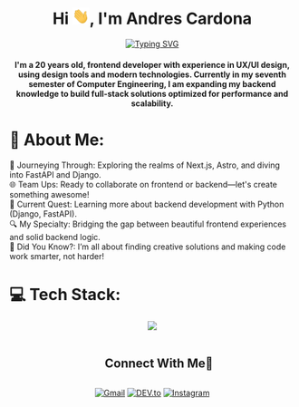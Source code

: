<!-- Introduccion -->
<h1 align="center">Hi <img src="https://raw.githubusercontent.com/ABSphreak/ABSphreak/master/gifs/Hi.gif" width="30px">, I'm Andres Cardona</h1>
<p align="center">  
<a href="https://git.io/typing-svg"><img src="https://readme-typing-svg.demolab.com?font=Fira+Code&pause=1000&color=01C38D&center=true&vCenter=true&width=435&lines=+Computer+engineering;+UX%2FUI+Design;+Web+developer;Technology+lover" alt="Typing SVG" /></a>
<h4 align="center">I'm a 20 years old, frontend developer with experience in UX/UI design, using design tools and modern technologies. Currently in my seventh semester of Computer Engineering, I am expanding my backend knowledge to build full-stack solutions optimized for performance and scalability.</h4>

<!-- About me -->
<h1> 💫 About Me: </h1>
🚀 Journeying Through: Exploring the realms of Next.js, Astro, and diving into FastAPI and Django.
<br>🌐 Team Ups: Ready to collaborate on frontend or backend—let's create something awesome!
<br>📘 Current Quest: Learning more about backend development with Python (Django, FastAPI).
<br>🔍 My Specialty: Bridging the gap between beautiful frontend experiences and solid backend logic.
<br>🌟 Did You Know?: I’m all about finding creative solutions and making code work smarter, not harder!

<!-- Skills -->
<h1> 💻 Tech Stack: </h1>
<p align="center">
  <a href="https://skillicons.dev">
    <img src="https://skillicons.dev/icons?i=git,github,nextjs,react,ts,astro,mongodb,mysql,postgres,docker,html,javascript,css,tailwind,django,fastapi,python,firebase,nodejs,figma,ai,vscode,pycharm,postman" />
  </a>
</p>

<!-- Connect with me -->
<!--h2 without bottom border-->
<div id="user-content-toc">
  <ul align="center">
    <summary><h2 style="display: inline-block">Connect With Me🤝</h2></summary>
  </ul>
</div>

<!--icons and links-->
<p align="center">
<a href="mailto:millandev2111@gmail.com"><img img src="https://img.shields.io/badge/gmail-%23EA4335.svg?style=plastic&logo=gmail&logoColor=white" alt="Gmail"/></a>
<a href="https://portfolio-astro-millandev.vercel.app/" target="_blank"><img src="https://img.shields.io/badge/DEV-%230A0A0A.svg?&style=flat-square&logo=DEV.to&logoColor=white" alt="DEV.to"></a>
<a href="https://www.instagram.com/andres_millan2111/"><img src="https://img.shields.io/badge/instagram-%23E4405F.svg?style=plastic&logo=instagram&logoColor=white" alt="Instagram"/></a>
</p>







